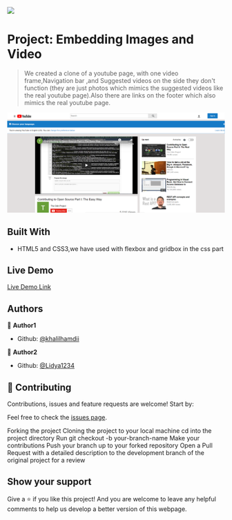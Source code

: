 ![](https://img.shields.io/badge/Microverse-blueviolet)

# Project: Embedding Images and Video

> We created a clone of a youtube page, with one video frame,Navigation bar ,and Suggested videos on the side they don't function (they are just photos which mimics the suggested videos like the real youtube page).Also there are links on the footer which also mimics the real youtube page.


![screenshot](./Youtube_page_screenshot.PNG)

## Built With

- HTML5 and CSS3,we have used with flexbox and gridbox in the css part

## Live Demo

[Live Demo Link](https://rawcdn.githack.com/khalilhamdii/Embedding_Images_and_Video/8408327783edaf75317d4ea374be688f570947da/index.html)

## Authors

👤 **Author1**

- Github: [@khalilhamdii](https://github.com/khalilhamdii)

👤 **Author2**

- Github: [@Lidya1234](https://github.com/Lidya1234)

## 🤝 Contributing

Contributions, issues and feature requests are welcome! Start by:

Feel free to check the [issues page](issues/).

Forking the project
Cloning the project to your local machine
cd into the project directory
Run git checkout -b your-branch-name
Make your contributions
Push your branch up to your forked repository
Open a Pull Request with a detailed description to the development branch of the original project for a review

## Show your support

Give a ⭐️ if you like this project!
And you are welcome to leave any helpful comments to help us develop a better version of this webpage.
